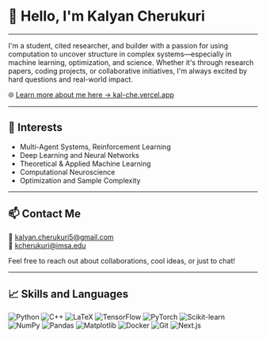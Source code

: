# 👋 Hello, I'm Kalyan Cherukuri

-----
I'm a student, cited researcher, and builder with a passion for using computation to uncover structure in complex systems—especially in machine learning, optimization, and science. Whether it's through research papers, coding projects, or collaborative initiatives, I'm always excited by hard questions and real-world impact.

🌐 [Learn more about me here → kal-che.vercel.app](https://kal-che.vercel.app/)

---

## 🔬 Interests

- Multi-Agent Systems, Reinforcement Learning
- Deep Learning and Neural Networks
- Theoretical & Applied Machine Learning
- Computational Neuroscience
- Optimization and Sample Complexity
---

## 📫 Contact Me

📧 kalyan.cherukuri5@gmail.com  
🏫 kcherukuri@imsa.edu  

Feel free to reach out about collaborations, cool ideas, or just to chat!

---

## 📈 Skills and Languages
![Python](https://img.shields.io/badge/Python-3670A0?style=for-the-badge&logo=python&logoColor=white)
![C++](https://img.shields.io/badge/C++-00599C?style=for-the-badge&logo=c%2B%2B&logoColor=white)
![LaTeX](https://img.shields.io/badge/LaTeX-47A141?style=for-the-badge&logo=latex&logoColor=white)
![TensorFlow](https://img.shields.io/badge/TensorFlow-FF6F00?style=for-the-badge&logo=tensorflow&logoColor=white)
![PyTorch](https://img.shields.io/badge/PyTorch-EE4C2C?style=for-the-badge&logo=pytorch&logoColor=white)
![Scikit-learn](https://img.shields.io/badge/Scikit--learn-F7931E?style=for-the-badge&logo=scikit-learn&logoColor=white)
![NumPy](https://img.shields.io/badge/NumPy-013243?style=for-the-badge&logo=numpy&logoColor=white)
![Pandas](https://img.shields.io/badge/Pandas-150458?style=for-the-badge&logo=pandas&logoColor=white)
![Matplotlib](https://img.shields.io/badge/Matplotlib-11557C?style=for-the-badge&logo=matplotlib&logoColor=white)
![Docker](https://img.shields.io/badge/Docker-2496ED?style=for-the-badge&logo=docker&logoColor=white)
![Git](https://img.shields.io/badge/Git-F05032?style=for-the-badge&logo=git&logoColor=white)
![Next.js](https://img.shields.io/badge/Next.js-000000?style=for-the-badge&logo=next.js&logoColor=white)
